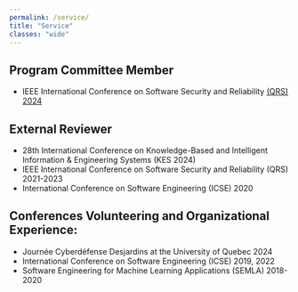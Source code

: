 ```yaml
---
permalink: /service/
title: "Service"
classes: "wide"
---
```


## Program Committee Member

- IEEE International Conference on Software Security and Reliability [(QRS) 2024](https://qrs24.techconf.org/committee/program)

## External Reviewer
- 28th International Conference on Knowledge-Based and Intelligent Information & Engineering
Systems (KES 2024)
- IEEE International Conference on Software Security and Reliability (QRS) 2021-2023
- International Conference on Software Engineering (ICSE) 2020

## Conferences Volunteering and Organizational Experience:
- Journée Cyberdéfense Desjardins at the University of Quebec 2024
- International Conference on Software Engineering (ICSE) 2019, 2022
- Software Engineering for Machine Learning Applications (SEMLA) 2018-2020

